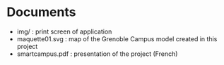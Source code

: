 Documents
===========

* img/ : print screen of application
* maquette01.svg : map of the  Grenoble Campus model created in this project
* smartcampus.pdf : presentation of the project (French)

